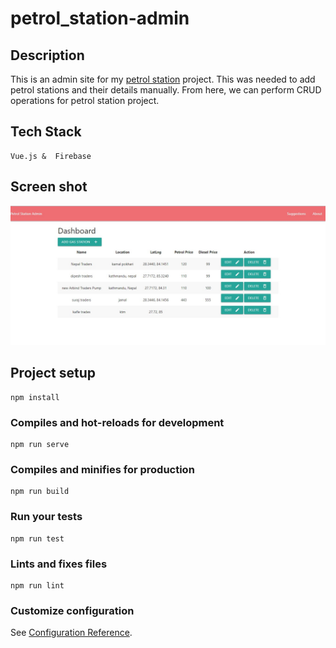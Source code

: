 # petrol_station-admin

## Description

This is an admin site for my [petrol station](https://github.com/walkeratmind/PetrolStation) project. This was needed to add petrol stations and their details manually. From here, we can perform CRUD operations for petrol station project.

## Tech Stack

```
Vue.js &  Firebase
```

## Screen shot

![dashboard page](/screenshot/admin_dashboard.jpg)

## Project setup

```
npm install
```

### Compiles and hot-reloads for development

```
npm run serve
```

### Compiles and minifies for production
```
npm run build
```

### Run your tests
```
npm run test
```

### Lints and fixes files
```
npm run lint
```

### Customize configuration
See [Configuration Reference](https://cli.vuejs.org/config/).
